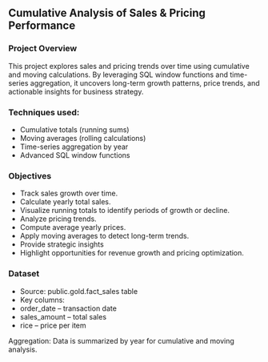 
## Cumulative Analysis of Sales & Pricing Performance
### Project Overview
This project explores sales and pricing trends over time using cumulative and moving calculations. 
By leveraging SQL window functions and time-series aggregation, it uncovers long-term growth patterns, price trends, and actionable insights for business strategy.

### Techniques used:
- Cumulative totals (running sums)
- Moving averages (rolling calculations)
- Time-series aggregation by year
- Advanced SQL window functions

###  Objectives
- Track sales growth over time.
- Calculate yearly total sales.
- Visualize running totals to identify periods of growth or decline.
- Analyze pricing trends.
- Compute average yearly prices.
- Apply moving averages to detect long-term trends.
- Provide strategic insights
- Highlight opportunities for revenue growth and pricing optimization.

###  Dataset
- Source: public.gold.fact_sales table
- Key columns:
- order_date – transaction date
- sales_amount – total sales
- rice – price per item

Aggregation: Data is summarized by year for cumulative and moving analysis.
